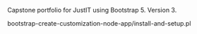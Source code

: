 Capstone portfolio for JustIT using Bootstrap 5. Version 3.

bootstrap-create-customization-node-app/install-and-setup.pl
